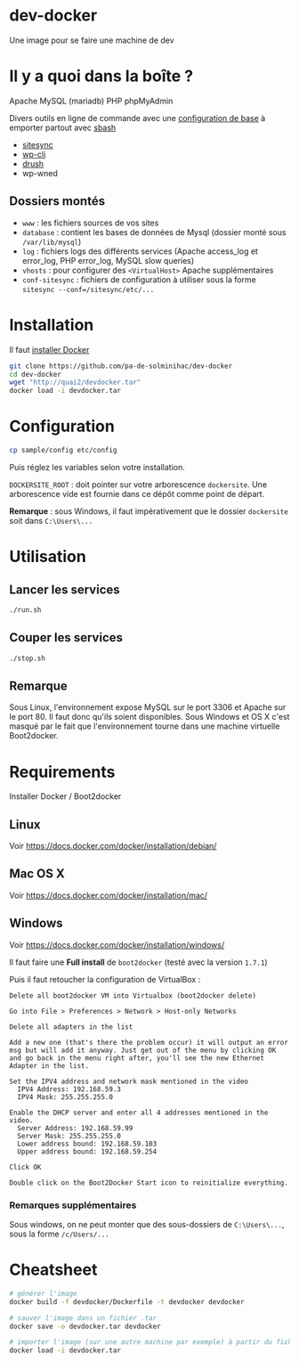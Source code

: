 # dev-docker

Une image pour se faire une machine de dev

# Il y a quoi dans la boîte ?

Apache
MySQL (mariadb)
PHP
phpMyAdmin

Divers outils en ligne de commande avec une [configuration de base](https://github.com/pa-de-solminihac/configuration/) à emporter partout avec [sbash](https://github.com/pa-de-solminihac/configuration/#emporter-cette-configuration-partout)

- [sitesync](https://github.com/pa-de-solminihac/sitesync)
- [wp-cli](http://wp-cli.org/)
- [drush](http://www.drush.org/en/master/)
- wp-wned

## Dossiers montés

- `www` : les fichiers sources de vos sites
- `database` : contient les bases de données de Mysql (dossier monté sous `/var/lib/mysql`)
- `log` : fichiers logs des différents services (Apache access_log et error_log, PHP error_log, MySQL slow queries)
- `vhosts` : pour configurer des `<VirtualHost>` Apache supplémentaires
- `conf-sitesync` : fichiers de configuration à utiliser sous la forme `sitesync --conf=/sitesync/etc/...`


# Installation

Il faut [installer Docker](#Requirements)

```bash
git clone https://github.com/pa-de-solminihac/dev-docker
cd dev-docker
wget "http://quai2/devdocker.tar"
docker load -i devdocker.tar
```

# Configuration

```bash
cp sample/config etc/config
```

Puis réglez les variables selon votre installation.

`DOCKERSITE_ROOT` : doit pointer sur votre arborescence `dockersite`. Une arborescence vide est fournie dans ce dépôt comme point de départ.

**Remarque** : sous Windows, il faut impérativement que le dossier `dockersite` soit dans `C:\Users\...`


# Utilisation

## Lancer les services
```bash
./run.sh
```

## Couper les services
```bash
./stop.sh
```

## Remarque

Sous Linux, l'environnement expose MySQL sur le port 3306 et Apache sur le port 80. Il faut donc qu'ils soient disponibles. Sous Windows et OS X c'est masqué par le fait que l'environnement tourne dans une machine virtuelle Boot2docker.


# Requirements

Installer Docker / Boot2docker

## Linux

Voir https://docs.docker.com/docker/installation/debian/

## Mac OS X

Voir https://docs.docker.com/docker/installation/mac/

## Windows

Voir https://docs.docker.com/docker/installation/windows/

Il faut faire une **Full install** de `boot2docker` (testé avec la version `1.7.1`)

Puis il faut retoucher la configuration de VirtualBox :

    Delete all boot2docker VM into Virtualbox (boot2docker delete)

    Go into File > Preferences > Network > Host-only Networks

    Delete all adapters in the list

    Add a new one (that's there the problem occur) it will output an error msg but will add it anyway. Just get out of the menu by clicking OK and go back in the menu right after, you'll see the new Ethernet Adapter in the list.

    Set the IPV4 address and network mask mentioned in the video
      IPV4 Address: 192.168.59.3
      IPV4 Mask: 255.255.255.0

    Enable the DHCP server and enter all 4 addresses mentioned in the video.
      Server Address: 192.168.59.99
      Server Mask: 255.255.255.0
      Lower address bound: 192.168.59.103
      Upper address bound: 192.168.59.254

    Click OK

    Double click on the Boot2Docker Start icon to reinitialize everything.


### Remarques supplémentaires

Sous windows, on ne peut monter que des sous-dossiers de `C:\Users\...`, sous la forme `/c/Users/...`


# Cheatsheet

```bash
# générer l'image
docker build -f devdocker/Dockerfile -t devdocker devdocker

# sauver l'image dans un fichier .tar
docker save -o devdocker.tar devdocker

# importer l'image (sur une autre machine par exemple) à partir du fichier .tar
docker load -i devdocker.tar

```
